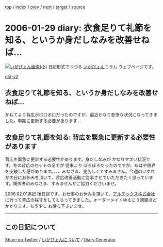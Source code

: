 [top](https://igapyon.github.io/diary/) 
 / [index](https://igapyon.github.io/diary/2006/index.html) 
 / [prev](https://igapyon.github.io/diary/2006/ig060128.html) 
 / [next](https://igapyon.github.io/diary/2006/ig060130.html) 
 / [target](https://igapyon.github.io/diary/2006/ig060129.html) 
 / [source](https://github.com/igapyon/diary/blob/gh-pages/2006/ig060129.html.src.md) 

2006-01-29 diary: 衣食足りて礼節を知る、というか身だしなみを改善せねば…
=====================================================================================================
[![いがぴょん画像(小)](https://igapyon.github.io/diary/images/iga200306s.jpg "いがぴょん")](https://igapyon.github.io/diary/memo/memoigapyon.html) 日記形式でつづる [いがぴょん](https://igapyon.github.io/diary/memo/memoigapyon.html)コラム ウェブページです。

[old-v2](ig060129-orig.html)

## 衣食足りて礼節を知る、というか身だしなみを改善せねば…

かねてより背広がボロボロだったのですが、最近かなり悲惨な状況になってきました。早期に更新する必要があります…


## 衣食足りて礼節を知る: 背広を緊急に更新する必要性があります

背広を緊急に更新する必要性があります。身だしなみが かなりマズい状況です。冬の背広のセットの全てが 従来より ぼろぼろだったのですが、もはや限界を突破した感があります。、、、みなさま、見苦しくてすみません。今週のいずれかの日にお休みを頂いて、背広改善活動に従事させていただきたく思っています。関係者のみなさま、すみませんがご協力くださいませ。

2006.02.01追記 後日談です。お仕事のお休みを頂いて、[アルデックス株式会社](http://www.aldex.co.jp/profile.html)に行って背広の採寸をしてもらってきました。オーダーメイドゆえに３週間ほどかかります。もう少し お待ち下さいませ。

----------------------------------------------------------------------------------------------------

## この日記について

[Share on Twitter](https://twitter.com/intent/tweet?hashtags=igapyon%2Cdiary%2C%E3%81%84%E3%81%8C%E3%81%B4%E3%82%87%E3%82%93&text=%E8%A1%A3%E9%A3%9F%E8%B6%B3%E3%82%8A%E3%81%A6%E7%A4%BC%E7%AF%80%E3%82%92%E7%9F%A5%E3%82%8B%E3%80%81%E3%81%A8%E3%81%84%E3%81%86%E3%81%8B%E8%BA%AB%E3%81%A0%E3%81%97%E3%81%AA%E3%81%BF%E3%82%92%E6%94%B9%E5%96%84%E3%81%9B%E3%81%AD%E3%81%B0%E2%80%A6&url=https%3A%2F%2Figapyon.github.io%2Fdiary%2F2006%2Fig060129.html) / [いがぴょんについて](https://igapyon.github.io/diary/memo/memoigapyon.html) / [Diary Generator](https://github.com/igapyon/igapyonv3)
